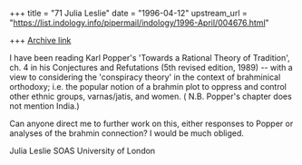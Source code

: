 +++
title = "71 Julia Leslie"
date = "1996-04-12"
upstream_url = "https://list.indology.info/pipermail/indology/1996-April/004676.html"

+++
[Archive link](https://list.indology.info/pipermail/indology/1996-April/004676.html)

I have been reading Karl Popper's 'Towards a Rational Theory of 
Tradition', ch. 4 in his Conjectures and Refutations (5th revised 
edition, 1989) -- with a view to considering the 'conspiracy theory' 
in the context of brahminical orthodoxy; i.e. the popular notion of 
a brahmin plot to oppress and control other ethnic groups, 
varnas/jatis, and women.  ( N.B. Popper's chapter does not 
mention India.) 

Can anyone direct me to further work on this, either responses 
to Popper or analyses of the brahmin connection? I would be 
much obliged.

Julia Leslie
SOAS
University of London




